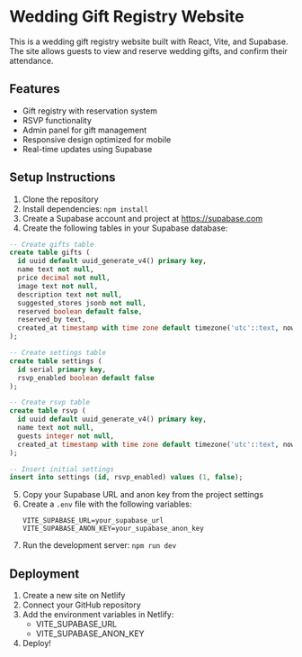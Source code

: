 # Wedding Gift Registry Website

This is a wedding gift registry website built with React, Vite, and Supabase. The site allows guests to view and reserve wedding gifts, and confirm their attendance.

## Features

- Gift registry with reservation system
- RSVP functionality
- Admin panel for gift management
- Responsive design optimized for mobile
- Real-time updates using Supabase

## Setup Instructions

1. Clone the repository
2. Install dependencies: `npm install`
3. Create a Supabase account and project at https://supabase.com
4. Create the following tables in your Supabase database:

```sql
-- Create gifts table
create table gifts (
  id uuid default uuid_generate_v4() primary key,
  name text not null,
  price decimal not null,
  image text not null,
  description text not null,
  suggested_stores jsonb not null,
  reserved boolean default false,
  reserved_by text,
  created_at timestamp with time zone default timezone('utc'::text, now())
);

-- Create settings table
create table settings (
  id serial primary key,
  rsvp_enabled boolean default false
);

-- Create rsvp table
create table rsvp (
  id uuid default uuid_generate_v4() primary key,
  name text not null,
  guests integer not null,
  created_at timestamp with time zone default timezone('utc'::text, now())
);

-- Insert initial settings
insert into settings (id, rsvp_enabled) values (1, false);
```

5. Copy your Supabase URL and anon key from the project settings
6. Create a `.env` file with the following variables:
   ```
   VITE_SUPABASE_URL=your_supabase_url
   VITE_SUPABASE_ANON_KEY=your_supabase_anon_key
   ```
7. Run the development server: `npm run dev`

## Deployment

1. Create a new site on Netlify
2. Connect your GitHub repository
3. Add the environment variables in Netlify:
   - VITE_SUPABASE_URL
   - VITE_SUPABASE_ANON_KEY
4. Deploy!